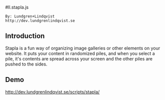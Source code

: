 #ll.stapla.js

    By: Lundgren+Lindqvist
    http://dev.lundgrenlindqvist.se

## Introduction

Stapla is a fun way of organizing image galleries or other elements on your website. It puts your content in randomized piles, and when you select a pile, it's contents are spread across your screen and the other piles are pushed to the sides.

## Demo

http://dev.lundgrenlindqvist.se/scripts/stapla/